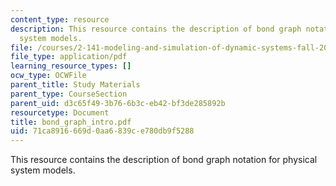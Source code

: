 ```yaml
---
content_type: resource
description: This resource contains the description of bond graph notation for physical
  system models.
file: /courses/2-141-modeling-and-simulation-of-dynamic-systems-fall-2006/71ca8916669d0aa6839ce780db9f5288_bond_graph_intro.pdf
file_type: application/pdf
learning_resource_types: []
ocw_type: OCWFile
parent_title: Study Materials
parent_type: CourseSection
parent_uid: d3c65f49-3b76-6b3c-eb42-bf3de285892b
resourcetype: Document
title: bond_graph_intro.pdf
uid: 71ca8916-669d-0aa6-839c-e780db9f5288
---
```

This resource contains the description of bond graph notation for physical system models.

